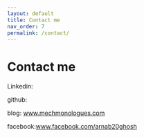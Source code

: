 ```yaml
---
layout: default
title: Contact me
nav_order: 7
permalink: /contact/
---
```

# Contact me

Linkedin:

github:

blog: www.mechmonologues.com

facebook:www.facebook.com/arnab20ghosh
